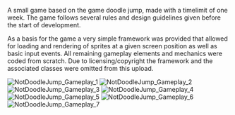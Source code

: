 A small game based on the game doodle jump, made with a timelimit of one week. 
The game follows several rules and design guidelines given before the start of development. 

As a basis for the game a very simple framework was provided that allowed for loading and rendering of sprites at a given screen position as well as basic input events.
All remaining gameplay elements and mechanics were coded from scratch.
Due to licensing/copyright the framework and the associated classes were omitted from this upload. 

![NotDoodleJump_Gameplay_1](https://github.com/PhilippVidal/NotDoodleJump/assets/56507722/258740e5-522f-4894-bc34-dca7e0b942e6)
![NotDoodleJump_Gameplay_2](https://github.com/PhilippVidal/NotDoodleJump/assets/56507722/81f4403b-4710-4234-9647-46c4c7dbfcda)
![NotDoodleJump_Gameplay_3](https://github.com/PhilippVidal/NotDoodleJump/assets/56507722/cb95f8e2-126a-4547-b20d-5ec15b69d9f5)
![NotDoodleJump_Gameplay_4](https://github.com/PhilippVidal/NotDoodleJump/assets/56507722/7a0f43fb-3d5f-4888-b29c-cf858058b2b8)
![NotDoodleJump_Gameplay_5](https://github.com/PhilippVidal/NotDoodleJump/assets/56507722/07284354-ac5f-4b4d-85ae-eb4dc0f9cd38)
![NotDoodleJump_Gameplay_6](https://github.com/PhilippVidal/NotDoodleJump/assets/56507722/f3f3d2e1-3620-403d-bc80-2095f6f1449f)
![NotDoodleJump_Gameplay_7](https://github.com/PhilippVidal/NotDoodleJump/assets/56507722/7f09a20b-e014-4c28-8436-abee55e5fc5d)
